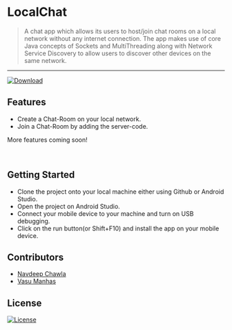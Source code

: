 <h1> LocalChat</h1>

> A chat app which allows its users to host/join chat rooms on a local network without any internet connection. The app makes use of core Java concepts of Sockets and MultiThreading along with Network Service Discovery to allow users to discover other devices on the same network.

---

[![Download ](https://img.shields.io/badge/-Get%20the%20link%20to%20the%20App-brightgreen)](https://drive.google.com/file/d/1qrpjX9SZbHsx3ROuNdrK5tPSoBRoRBmZ/view?usp=sharing)

## Features

- Create a Chat-Room on your local network.
- Join a Chat-Room by adding the server-code.

More features coming soon!

<br>

## Getting Started

- Clone the project onto your local machine either using Github or Android Studio.
- Open the project on Android Studio.
- Connect your mobile device to your machine and turn on USB debugging.
- Click on the run button(or Shift+F10) and install the app on your mobile device.

## Contributors

- <a href="https://github.com/NavdeepChawla">Navdeep Chawla</a>
- <a href="https://github.com/vasumanhas000">Vasu Manhas</a>

## License

[![License](http://img.shields.io/:license-mit-blue.svg?style=flat-square)](http://badges.mit-license.org)


